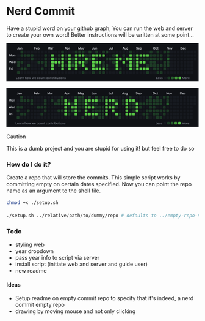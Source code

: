 # Nerd Commit
Have a stupid word on your github graph, You can run the web and server to create your own word! Better instructions will be written at some point...

![graph-image-hire-me](./graph-image-2.png)

![graph-image-nerd](./graph-image.png)

> [!CAUTION]
> This is a dumb project and you are stupid for using it! but feel free to do so


### How do I do it?
Create a repo that will store the commits. This simple script works by committing empty on certain dates specified.
Now you can point the repo name as an argument to the shell file.

```bash
chmod +x ./setup.sh 

./setup.sh ../relative/path/to/dummy/repo # defaults to ../empty-repo-nerd-commit/
```

### Todo
- styling web
- year dropdown
- pass year info to script via server
- install script (initiate web and server and guide user)
- new readme


#### Ideas
- Setup readme on empty commit repo to specify that it's indeed, a nerd commit empty repo
- drawing by moving mouse and not only clicking

